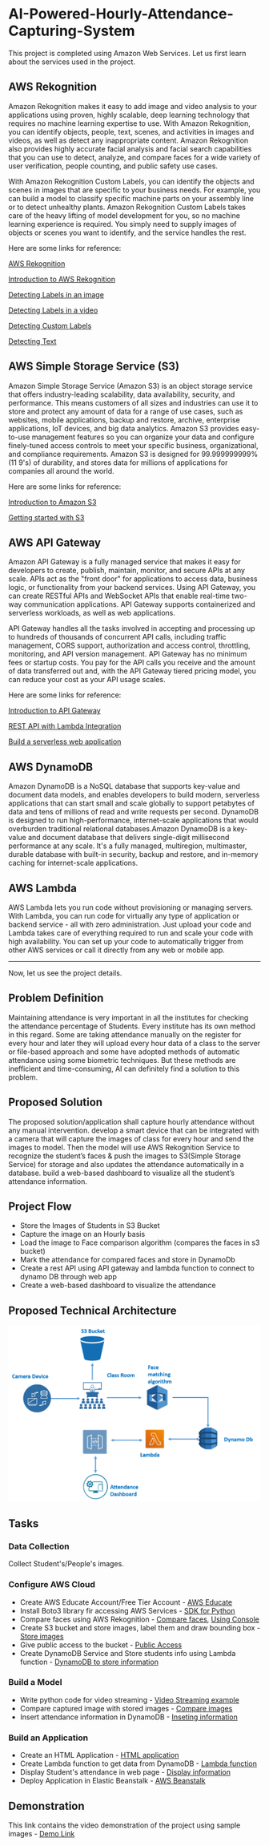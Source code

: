 # AI-Powered-Hourly-Attendance-Capturing-System
This project is completed using Amazon Web Services. Let us first learn about the services used in the project.
## AWS Rekognition
Amazon Rekognition makes it easy to add image and video analysis to your applications using proven, highly scalable, deep learning technology that requires no machine learning expertise to use. With Amazon Rekognition, you can identify objects, people, text, scenes, and activities in images and videos, as well as detect any inappropriate content. Amazon Rekognition also provides highly accurate facial analysis and facial search capabilities that you can use to detect, analyze, and compare faces for a wide variety of user verification, people counting, and public safety use cases.

With Amazon Rekognition Custom Labels, you can identify the objects and scenes in images that are specific to your business needs. For example, you can build a model to classify specific machine parts on your assembly line or to detect unhealthy plants. Amazon Rekognition Custom Labels takes care of the heavy lifting of model development for you, so no machine learning experience is required. You simply need to supply images of objects or scenes you want to identify, and the service handles the rest.

Here are some links for reference:

<a href="https://aws.amazon.com/rekognition/">AWS Rekognition</a>

<a href="https://youtu.be/SZa2HfR-9Xc">Introduction to AWS Rekognition</a>

<a href="https://docs.aws.amazon.com/rekognition/latest/dg/labels-detect-labels-image.html">Detecting Labels in an image</a>

<a href="https://docs.aws.amazon.com/rekognition/latest/dg/labels-detecting-labels-video.html">Detecting Labels in a video</a>

<a href="https://docs.aws.amazon.com/rekognition/latest/dg/labels-detecting-custom-labels.html">Detecting Custom Labels</a>

<a href="https://docs.aws.amazon.com/rekognition/latest/dg/text-detection.html">Detecting Text</a>

## AWS Simple Storage Service (S3)
Amazon Simple Storage Service (Amazon S3) is an object storage service that offers industry-leading scalability, data availability, security, and performance. This means customers of all sizes and industries can use it to store and protect any amount of data for a range of use cases, such as websites, mobile applications, backup and restore, archive, enterprise applications, IoT devices, and big data analytics. Amazon S3 provides easy-to-use management features so you can organize your data and configure finely-tuned access controls to meet your specific business, organizational, and compliance requirements. Amazon S3 is designed for 99.999999999% (11 9's) of durability, and stores data for millions of applications for companies all around the world.

Here are some links for reference:

<a href="https://youtu.be/_I14_sXHO8U">Introduction to Amazon S3</a>

<a href="https://docs.aws.amazon.com/AmazonS3/latest/dev/Introduction.html">Getting started with S3</a>

## AWS API Gateway
Amazon API Gateway is a fully managed service that makes it easy for developers to create, publish, maintain, monitor, and secure APIs at any scale. APIs act as the "front door" for applications to access data, business logic, or functionality from your backend services. Using API Gateway, you can create RESTful APIs and WebSocket APIs that enable real-time two-way communication applications. API Gateway supports containerized and serverless workloads, as well as web applications.

API Gateway handles all the tasks involved in accepting and processing up to hundreds of thousands of concurrent API calls, including traffic management, CORS support, authorization and access control, throttling, monitoring, and API version management. API Gateway has no minimum fees or startup costs. You pay for the API calls you receive and the amount of data transferred out and, with the API Gateway tiered pricing model, you can reduce your cost as your API usage scales.

Here are some links for reference:

<a href="https://youtu.be/Tc1YIOAbyS0">Introduction to API Gateway</a>

<a href="https://docs.aws.amazon.com/apigateway/latest/developerguide/getting-started-with-lambda-integration.html">REST API with Lambda Integration</a>

<a href="https://aws.amazon.com/serverless/build-a-web-app/">Build a serverless web application</a>

## AWS DynamoDB
Amazon DynamoDB is a NoSQL database that supports key-value and document data models, and enables developers to build modern, serverless applications that can start small and scale globally to support petabytes of data and tens of millions of read and write requests per second. DynamoDB is designed to run high-performance, internet-scale applications that would overburden traditional relational databases.Amazon DynamoDB is a key-value and document database that delivers single-digit millisecond performance at any scale. It's a fully managed, multiregion, multimaster, durable database with built-in security, backup and restore, and in-memory caching for internet-scale applications.

## AWS Lambda
AWS Lambda lets you run code without provisioning or managing servers. With Lambda, you can run code for virtually any type of application or backend service - all with zero administration. Just upload your code and Lambda takes care of everything required to run and scale your code with high availability. You can set up your code to automatically trigger from other AWS services or call it directly from any web or mobile app.

<hr>
Now, let us see the project details.

## Problem Definition
Maintaining attendance is very important in all the institutes for checking the attendance percentage of Students. Every institute has its own method in this regard. Some are taking attendance manually on the register for every hour and later they will upload every hour data of a class to the server or file-based approach and some have adopted methods of automatic attendance using some biometric techniques. But these methods are inefficient and time-consuming, AI can definitely find a solution to this problem.

## Proposed Solution
The proposed solution/application shall capture hourly attendance without any manual intervention. develop a smart device that can be integrated with a camera that will capture the images of class for every hour and send the images to model.  Then the model will use AWS Rekognition Service to recognize the student’s faces & push the images to S3(Simple Storage Service) for storage and also updates the attendance automatically in a database. build a web-based dashboard to visualize all the student’s attendance information.

## Project Flow
<ul>
<li>Store the Images of Students in S3 Bucket

<li>Capture the image on an Hourly basis

<li>Load the image to Face comparison algorithm (compares the faces in s3 bucket)

<li>Mark the attendance for compared faces and store in DynamoDb

<li>Create a rest API using API gateway and lambda function to connect to dynamo DB through web app

<li>Create a web-based dashboard to visualize the attendance
</ul>

## Proposed Technical Architecture
<img src="Project-Architecture.png" alt="Architecture">

## Tasks
### Data Collection
Collect Student's/People's images.
### Configure AWS Cloud
<ul>
<li>Create AWS Educate Account/Free Tier Account - <a href="https://aws.amazon.com/education/awseducate/">AWS Educate</a></li>
  
<li>Install Boto3 library fir accessing AWS Services - <a href="https://aws.amazon.com/sdk-for-python/">SDK for Python</a></li>

<li>Compare faces using AWS Rekognition - <a href="https://docs.aws.amazon.com/rekognition/latest/dg/faces-comparefaces.html">Compare faces</a>, <a href="https://docs.aws.amazon.com/rekognition/latest/dg/compare-faces-console.html">Using Console</a></li>

<li>Create S3 bucket and store images, label them and draw bounding box - <a href="https://docs.aws.amazon.com/AmazonS3/latest/user-guide/create-bucket.html">Store images</a></li>

<li>Give public access to the bucket - <a href="https://docs.aws.amazon.com/AmazonS3/latest/user-guide/block-public-access-bucket.html">Public Access</a></li>

<li>Create DynamoDB Service and Store students info using Lambda function - <a href="https://youtu.be/BdQLwSWn0Z8">DynamoDB to store information</a></li>
</ul>

### Build a Model
<ul>
  <li>Write python code for video streaming - <a href="http://www.chioka.in/python-live-video-streaming-example/">Video Streaming example</a></li>
  
  <li>Compare captured image with stored images - <a href="https://docs.aws.amazon.com/rekognition/latest/dg/images-s3.html">Compare images</a></li>
  
  <li>Insert attendance information in DynamoDB - <a href="https://docs.aws.amazon.com/amazondynamodb/latest/developerguide/GettingStarted.Python.03.html#GettingStarted.Python.03.01">Inseting information</a></li>
</ul>

### Build an Application
<ul>
  <li>Create an HTML Application - <a href="https://www.w3schools.com/html/html_responsive.asp">HTML application</a></li>
  <li>Create Lambda function to get data from DynamoDB - <a href="https://youtu.be/P8okmPWIAcQ">Lambda function</a></li>
  <li>Display Student's attendance in web page - <a href="https://youtu.be/mfAT38B_uhw">Display information</a></li>
  <li>Deploy Application in Elastic Beanstalk - <a href="https://docs.aws.amazon.com/elasticbeanstalk/latest/dg/create-deploy-python-django.html?refid=gs_card">AWS Beanstalk</a></li>
  </ul>

## Demonstration
This link contains the video demonstration of the project using sample images - <a href="https://drive.google.com/file/d/1WAscOaCp-AY7B0CBY3PupHlZCpZTkT6h/view?usp=sharing">Demo Link</a>
